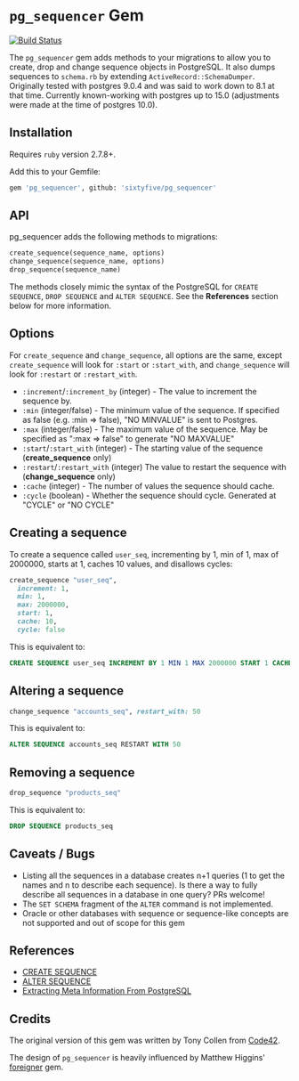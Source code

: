 # `pg_sequencer` Gem

[![Build Status](https://travis-ci.org/sixtyfive/pg_sequencer.svg?branch=master)](https://travis-ci.org/sixtyfive/pg_sequencer)

The `pg_sequencer` gem adds methods to your migrations to allow you to create, drop and change sequence objects in PostgreSQL. It also dumps sequences to `schema.rb` by extending `ActiveRecord::SchemaDumper`. Originally tested with postgres 9.0.4 and was said to work down to 8.1 at that time. Currently known-working with postgres up to 15.0 (adjustments were made at the time of postgres 10.0).

## Installation

Requires `ruby` version 2.7.8+.

Add this to your Gemfile:

```sh
gem 'pg_sequencer', github: 'sixtyfive/pg_sequencer'
```

## API

pg_sequencer adds the following methods to migrations:

```ruby
create_sequence(sequence_name, options)
change_sequence(sequence_name, options)
drop_sequence(sequence_name)
```

The methods closely mimic the syntax of the PostgreSQL for `CREATE SEQUENCE`, `DROP SEQUENCE` and `ALTER SEQUENCE`. See the **References** section below for more information.

## Options

For `create_sequence` and `change_sequence`, all options are the same, except `create_sequence` will look for `:start` or `:start_with`, and
`change_sequence` will look for `:restart` or `:restart_with`.

* `:increment`/`:increment_by` (integer) - The value to increment the sequence by.
* `:min` (integer/false) - The minimum value of the sequence. If specified as false (e.g. :min => false), "NO MINVALUE" is sent to Postgres.
* `:max` (integer/false) - The maximum value of the sequence. May be specified as ":max => false" to generate "NO MAXVALUE"
* `:start`/`:start_with` (integer) - The starting value of the sequence (**create_sequence** only)
* `:restart`/`:restart_with` (integer) The value to restart the sequence with (**change_sequence** only)
* `:cache` (integer) - The number of values the sequence should cache.
* `:cycle` (boolean) - Whether the sequence should cycle. Generated at "CYCLE" or "NO CYCLE"

## Creating a sequence

To create a sequence called `user_seq`, incrementing by 1, min of 1, max of 2000000, starts at 1, caches 10 values, and disallows cycles:

```ruby
create_sequence "user_seq",
  increment: 1,
  min: 1,
  max: 2000000,
  start: 1,
  cache: 10,
  cycle: false
```

This is equivalent to:

```sql
CREATE SEQUENCE user_seq INCREMENT BY 1 MIN 1 MAX 2000000 START 1 CACHE 10 NO CYCLE
```

## Altering a sequence

```ruby
change_sequence "accounts_seq", restart_with: 50
```

This is equivalent to:

```sql
ALTER SEQUENCE accounts_seq RESTART WITH 50
```

## Removing a sequence

```ruby
drop_sequence "products_seq"
```

This is equivalent to:

```sql
DROP SEQUENCE products_seq
```

## Caveats / Bugs
 
* Listing all the sequences in a database creates n+1 queries (1 to get the names and n to describe each sequence).
  Is there a way to fully describe all sequences in a database in one query? PRs welcome!
* The `SET SCHEMA` fragment of the `ALTER` command is not implemented.
* Oracle or other databases with sequence or sequence-like concepts are not supported and out of scope for this gem

## References

* [CREATE SEQUENCE](https://www.postgresql.org/docs/current/sql-createsequence.html)
* [ALTER SEQUENCE](https://www.postgresql.org/docs/current/sql-altersequence.html)
* [Extracting Meta Information From PostgreSQL](http://www.alberton.info/postgresql_meta_info.html)

## Credits

The original version of this gem was written by Tony Collen from [Code42](https://www.code42.com).

The design of `pg_sequencer` is heavily influenced by Matthew Higgins' [foreigner](https://github.com/matthuhiggins/foreigner) gem.
